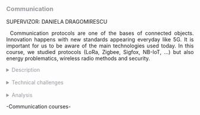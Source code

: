 <h3 style="color: #9599a0">Communication</h3>

SUPERVIZOR: DANIELA DRAGOMIRESCU

<p style="text-indent: 2%; text-align: justify;">
    Communication protocols are one of the bases of connected objects. Innovation happens with new standards appearing everyday like 5G. It is important for us to be aware of the main technologies used today. In this course, we studied protocols (LoRa, Zigbee, Sigfox, NB-IoT, ...) but also energy problematics, wireless radio methods and security.
</p>

<details>
    <summary style="color: #9599a0">Description</summary>
    <p style="text-indent: 2%; margin-left: 2%; text-align: justify;">
        The communication module gathers five classes This module is very dense since it deals with a lot of subjects all centered around the Internet of Things. IoT have many problematics: battery, wireless communication, or security. These problematics are studied in the classes of this module. We have the full picture of communication for IoT. You can find a quick summary of the courses content in the adjacent table. The next subsection will focus on one of the most relevant experiences: the Software Defined Radio (SDR) labs and the Energy labs at AIME.
    </p>
    <table style="border-collapse: collapse; border: 1px #9599a0 solid; text-align: center; margin-left: 2%;">
    <tr style="border: 1px #9599a0 solid; background-color: #9599a0; color: #282c34; font-weight: bold;text-align: center; padding: 10px;">
       <th style="border: 1px #9599a0 solid;">Class name</th>
       <th style="border: 1px #9599a0 solid;">Context & Mission</th>
    </tr>
    <tr>
       <td style="border: 1px #9599a0 solid; font-weight: bold;">Protocols for connected objects</td>
       <td style="border: 1px #9599a0 solid;">General lectures about key protocols for IoT, based on student presentations and discussion around the main characteristics of said protocols. Deep study of the bottom two layers, especially the MAC layer for IoT. Coupled with a class about the evolution from 3G to 6G, and key future problematics IoT can create or solve.</td>
    </tr>
    <tr>
       <td style="border: 1px #9599a0 solid; font-weight: bold;">Digital wireless communication for connected objects</td>
       <td style="border: 1px #9599a0 solid;">Lectures about modulation techniques and other characteristics of wireless protocols.</td>
    </tr>
    <tr>
       <td style="border: 1px #9599a0 solid; font-weight: bold;">Energy for connected objects</td>
       <td style="border: 1px #9599a0 solid;">Two different classes going first about how to store energy for IoT or embedded devices, and then how to harvest it from different sources.</td>
    </tr>
    <tr>
       <td style="border: 1px #9599a0 solid; font-weight: bold;">Security for network of connected objects</td>
       <td style="border: 1px #9599a0 solid;">General presentations about security on connected devices, but also functionning security for such devices. Special problematics linked to embedded devices are approched during the class.</td>
    </tr>
    <tr>
       <td style="border: 1px #9599a0 solid; font-weight: bold;">Emerging networks</td>
       <td style="border: 1px #9599a0 solid;">Presentation of emergin networks technologies and standards, aiming to change the way networks are built in the future. Main focus on Software Defined Networks and routing techniques.</td>
    </tr>
    </table>
    <br>
    <details style="text-indent: 10%;">
        <summary style="color: #9599a0">Experimentation with Software Defined Radio</summary>
        <p style="text-indent: 10%; margin-left: 10%; text-align: justify;">
            The main experience I retained from this module is the series of labs that focused on Software Defined Radios (abbreviated SDR). SDR are used to replace hardware component for frequency shift, demodulation, and other operations to receive FM signal. A single device process all these tasks and the signal is decoded through software.
        </p>
        <p style="text-indent: 10%; margin-left: 10%; text-align: justify;">
            During three labs, we learned the theory behind decoding a FM signal. Then, we used GNUradio to manipulate a radio signal. The goal was to try to get the audio from a recorded radio signal. To do so, we used different treatment elements like frequency shifters, band-pass filters, frequency demodulators, and more. The signal treatment is done entirely with the software. The software is easy to use since you have blocks that you have to link together with the correct parameters. After different treatment steps, we were able to decode the signal and thus, to retrieve a clean audio signal. I think it was a clever way of doing the lab because it was exciting to try to decode the signal and very rewarding to have the result and to listen to the audio. You can consult the report on the like below:
            <a style="color: #9599a0" href="https://github.com/ALievre/5ISS_Portfolio/blob/main/public/files/sdr_report.pdf">SDR Report</a>
        </p>
    </details>
    <br>
    <details style="text-indent: 10%;">
        <summary style="color: #9599a0">Energy for connected objects labs at AIME</summary>
        <figure style="text-align: center">
        <img src="https://github.com/ALievre/5ISS_Portfolio/blob/main/public/images/sdev_AIME_SUPERCAPA_1.jpg?raw=true"
            title="Gold deposition"
            height="200">
        <img src="https://github.com/ALievre/5ISS_Portfolio/blob/main/public/images/sdev_AIME_SUPERCAPA_2.jpg?raw=true"
            title="Carbon deposition"
            height="200">
        <img src="https://github.com/ALievre/5ISS_Portfolio/blob/main/public/images/sdev_AIME_SUPERCAPA_3.jpg?raw=true"
            title="Carbon deposition"
            height="200">
        <figcaption>Our supercapacitor</figcaption>
    </figure>
        <p style="text-indent: 10%; margin-left: 10%; text-align: justify;">
            The AIME labs were really interesting. I liked using a different photolithography method to do the gold deposition. Then, we assembled the supercapacitor onto a PCB board and we deposed some carbon and electrolytes to use it. Finally, we tested our supercapacitor to see its performances.
        </p>
    </details>
</details>
<br>
<details>
    <summary style="color: #9599a0">Technical challenges</summary>
     <p style="text-indent: 10%; margin-left: 10%; text-align: justify;">
            The main challenge of this module was the number of deliverables and assignments we had to produce.
        </p>
    <details style="text-indent: 2%;">
        <summary style="color: #9599a0">Protocols for connected objects</summary>
        <p style="text-indent: 2%; margin-left: 2%; text-align: justify;">
            In groups of three, we had to present different protocols for Wireless Sensor Network, e.g., LoRA, Sigfox, BLE, ZigBee, NB-IoT or M2M. My group chose to study NB-IoT. It was difficult to find information about the protocol we chose. Certain characteristics were easy to understand thanks to online documentation. However, when we had to find precise information e.g., value of the radio range in a real environment, we ended up doing a lot of unsuccessful research.<br>
            You can find our report here:
            <a style="color: #9599a0" href="https://github.com/ALievre/5ISS_Portfolio/blob/main/public/files/nbiot_report.pdf">NB-IoT Report</a>
            <br>
            You can see our presentation here:
            <a style="color: #9599a0" href="https://github.com/ALievre/5ISS_Portfolio/blob/main/public/files/nbiot_slides.pdf">NB-IoT Presentation</a>
        </p>
        <p style="text-indent: 2%; margin-left: 2%; text-align: justify;">
           This assignment was also challenging for me because I am not really at ease with communication and networking. Thankfully, since I was not alone to do this, I was able to understand a little bit more thanks to my teammates. Watching the presentation of other protocols also helped me understand the one I was working on a bit more, as there are a lot of similarities between the different protocols. We also conducted a deep study of the MAC layer options for IoT. This assignment was challenging for me as well. Thankfully, there are a lot of resources online that helped me understand the different concepts.<br>
           You can find my report here:
            <a style="color: #9599a0" href="https://github.com/ALievre/5ISS_Portfolio/blob/main/public/files/maclayer_report.pdf">MAC Layer Report</a>
            <br>
            You can see my presentation here:
            <a style="color: #9599a0" href="https://github.com/ALievre/5ISS_Portfolio/blob/main/public/files/maclayer_slides.pdf">MAC Layer Presentation</a>
        </p>
    </details>
    <br>
    <details style="text-indent: 2%;">
        <summary style="color: #9599a0">Emerging networks</summary>
        <p style="text-indent: 2%; margin-left: 2%; text-align: justify;">
            In this class, we learned how Software Defined Networks (SDN) worked. We participated in labs to manipulate them. The SDN technology we used was OpenFlow switches. This technology uses a networking application which dynamically and automatically writes rules in switching routing tables. These rules are written depending on the topology of the network, its current state, and the traffic. The challenge was to understand the concept and implement it on a network.
        </p>
    </details>
    <br>
    <details style="text-indent: 2%;">
        <summary style="color: #9599a0">From 3G to 5G</summary>
        <p style="text-indent: 2%; margin-left: 2%; text-align: justify;">
            For this course, we had to present a topic about 5G in teams of two. With my partner, we chose “5G and smart cities”. We found a lot of information online, but the main challenge was to select the right data. We also did not know how technical the presentation had to be.<br>
            You can see my presentation here:
            <a href="https://github.com/ALievre/5ISS_Portfolio/blob/main/public/files/3Gto5G_slides.pdf">5G and Smart Cities Presentation</a>
        </p>
    </details>
    <br>
    <details style="text-indent: 2%;">
        <summary style="color: #9599a0">Energy for IoT</summary>
        <p style="text-indent: 2%; margin-left: 2%; text-align: justify;">
            In this class, we had different lab session: one lab session about electromagnetic energy harvesting and wireless power transfer and two lab sessions at the AIME. During the first one, the main challenge was the equipment. In fact, we could not finish the rectifier characterization since the rectifiers were not working. We finished the session by watching the professor do the manipulations because of faulty equipment.
        </p>
    </details>
    <br>
    <details style="text-indent: 2%;">
        <summary style="color: #9599a0">Security for IoT</summary>
        <p style="text-indent: 2%; margin-left: 2%; text-align: justify;">
            The deliverable for this course was a security assessment for our Innovative project. The main challenge was to study a countermeasure with ProVerif. Implementing the code was difficult because we were not acquainted with this method.
        </p>
    </details>
</details>
<br>
<details>
    <summary style="color: #9599a0">Analysis</summary>
    <p>
        You can find explications on how to read the skills matrix by clicking on the table icon in the left bar.
    </p>
    <details style="text-indent: 2%;">
        <summary style="color: #9599a0">Self-evaluation with the skills matrix</summary>
        <p style="text-indent: 2%; margin-left: 2%; text-align: justify;">
            As I said in the Technical Challenge section, the module was vast and dense. The number of classes gave us a lot of information and assignments at the same time. As you can see in the skill matrix, the first section is heavily loaded. This represents the amount of work and skills required in a few weeks.
        </p>
        <br>
        <table style="border-collapse: collapse; border: 1px #9599a0 solid; text-align: center; margin-left: 2%;">
            <tr>
                <th style="border: 1px #9599a0 solid; background-color: #9599a0; color: #282c34; font-weight: bold;text-align: center; padding: 10px;" colspan="4">Protocols & Communication</td>
            </tr>
            <tr style="border: 1px #abb2bf solid; background-color: #abb2bf; color: #282c34">
                <td style="border: 1px #9599a0 solid;">Skill</th>
                <td style="border: 1px #9599a0 solid;">Required level</th>
                <td style="border: 1px #9599a0 solid;">Self-evaluation</th>
                <td style="border: 1px #9599a0 solid;">Learning mode</th>
            </tr>
            <tr>
                <td style="border: 1px #9599a0 solid;">Understand and master the new mobile networks technologies</td>
                <td style="border: 1px #9599a0 solid;">4</td>
                <td style="border: 1px #9599a0 solid;">4</td>
                <td style="border: 1px #9599a0 solid;">IT</td>
            </tr>
            <tr>
                <td style="border: 1px #9599a0 solid;">Be able to analyse and evaluate protocoles dedicated to Wireless Sensor Networks/IoT</td>
                <td style="border: 1px #9599a0 solid;">4</td>
                <td style="border: 1px #9599a0 solid;">3</td>
                <td style="border: 1px #9599a0 solid;">IT + PE</td>
            </tr>
            <tr>
                <td style="border: 1px #9599a0 solid;">Understand and master the fundamentals of emerging network paradigms applied to IoT</td>
                <td style="border: 1px #9599a0 solid;">4</td>
                <td style="border: 1px #9599a0 solid;">3</td>
                <td style="border: 1px #9599a0 solid;">IT + PE</td>
            </tr>
            <tr>
                <td style="border: 1px #9599a0 solid;">Understand and master the optimisation of IoT communication protocols at MAC level</td>
                <td style="border: 1px #9599a0 solid;">4</td>
                <td style="border: 1px #9599a0 solid;">2</td>
                <td style="border: 1px #9599a0 solid;">IT + PE</td>
            </tr>
            <tr>
                <td style="border: 1px #9599a0 solid;">Understand and master the security mechanismes of IoT communication protocols</td>
                <td style="border: 1px #9599a0 solid;">4</td>
                <td style="border: 1px #9599a0 solid;">3</td>
                <td style="border: 1px #9599a0 solid;">IT + PE</td>
            </tr>
            <tr>
                <td style="border: 1px #9599a0 solid;">Mastering the architecture of an energy management system, simple storage, energy recovery, know how to size the storage element according to the specifications</td>
                <td style="border: 1px #9599a0 solid;">4</td>
                <td style="border: 1px #9599a0 solid;">4</td>
                <td style="border: 1px #9599a0 solid;">IT</td>
            </tr>
        </table>
        <p style="text-indent: 2%; margin-left: 2%; text-align: justify;">
            For the Communication Protocols course, I do not feel that I reached the expected level. I think I did not have enough time to study this class. I felt overwhelmed by the amount of information we were given. This module was clearly not my strength. I still think that I understand the general overview of IoT standards, but I am not really at ease with more technical skills concerning the energy or complex reception process. I think that a lot of students were in a similar situation. We exchanged a lot to try to understand the main concepts of this class.
        </p>
        <p style="text-indent: 2%; margin-left: 2%; text-align: justify;">
            For the Emerging Networks and Security classes, I think that the labs really helped me acquire the skills I needed to reach the expected level. I could manipulate the technology which is my favorite way of learning. I can say the same for the Energy for IoT class.
        </p>
        <p style="text-indent: 2%; margin-left: 2%; text-align: justify;">
            For the Energy class, the labs were a really good illustration of the notions. The AIME lab was really helpful to understand the supercapacitors.
        </p>
    </details>
    <br>
    <details style="text-indent: 2%;">
        <summary style="color: #9599a0">General review and feedback on the course</summary>
        <p style="text-indent: 2%; margin-left: 2%; text-align: justify;">
            This module was very vast. We tried to overview a lot of notions in a few weeks and workload was heavy. I feel that I had not enough time to fully understand the concepts and technologies presented to me. The teaching method through student presentations was good because it offers an interesting point of view on the technologies, but it was also not very optimal because we were unsure about the information given.
        </p>
        <p style="text-indent: 2%; margin-left: 2%; text-align: justify;">
            I think it is too bad to have the AIME labs of Energy for IoT on the last week even though I know that the time schedule is tight in ISS. Also, we could have been more prepared for the first lab of Energy if we had a tutorial session before to go over the theoretical part. Moreover, I think that it would be great to have tutorials or labs for the Security for IoT class to have a better understanding of the notions covered.
        </p>
        <p style="text-indent: 2%; margin-left: 2%; text-align: justify;">
            Regardless of all that, I enjoyed this module. It deconstructs the IoT into different categories to try to give us a clear and pretty exhaustive picture of the state of Internet of Thing today. It gave me a certain understanding of IoT that I did not have before. IoT was not the main reason I chose ISS but I know now that this area has a lot of fascinating possibilities for the future.
        </p>
    </details>
</details>

<p>-Communication courses-</p>